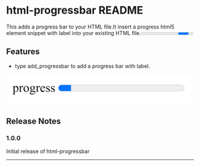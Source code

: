 # html-progressbar README

This adds a progress bar to your HTML file.It insert a progress html5 element snippet with label into your existing HTML file.<progress> 



## Features

* type add_progressbar to add a progress bar with label.

![example](images/example.png)

## Release Notes


### 1.0.0

Initial release of html-progressbar


-----------------------------------------------------------------------------------------------------------
